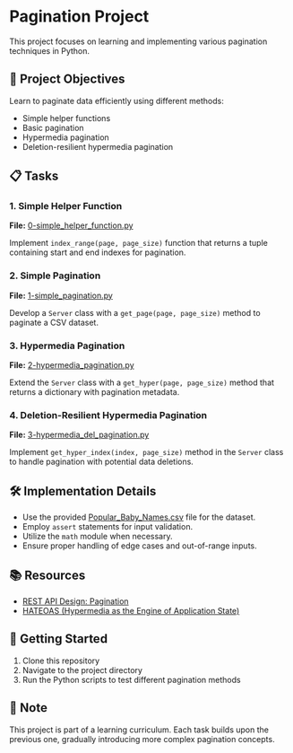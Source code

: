 # Pagination Project

This project focuses on learning and implementing various pagination techniques in Python.

## 🎯 Project Objectives

Learn to paginate data efficiently using different methods:
- Simple helper functions
- Basic pagination
- Hypermedia pagination
- Deletion-resilient hypermedia pagination

## 📋 Tasks

### 1. Simple Helper Function
**File:** [0-simple_helper_function.py](0-simple_helper_function.py)

Implement `index_range(page, page_size)` function that returns a tuple containing start and end indexes for pagination.

### 2. Simple Pagination
**File:** [1-simple_pagination.py](1-simple_pagination.py)

Develop a `Server` class with a `get_page(page, page_size)` method to paginate a CSV dataset.

### 3. Hypermedia Pagination
**File:** [2-hypermedia_pagination.py](2-hypermedia_pagination.py)

Extend the `Server` class with a `get_hyper(page, page_size)` method that returns a dictionary with pagination metadata.

### 4. Deletion-Resilient Hypermedia Pagination
**File:** [3-hypermedia_del_pagination.py](3-hypermedia_del_pagination.py)

Implement `get_hyper_index(index, page_size)` method in the `Server` class to handle pagination with potential data deletions.

## 🛠️ Implementation Details

- Use the provided [Popular_Baby_Names.csv](Popular_Baby_Names.csv) file for the dataset.
- Employ `assert` statements for input validation.
- Utilize the `math` module when necessary.
- Ensure proper handling of edge cases and out-of-range inputs.

## 📚 Resources

- [REST API Design: Pagination](https://intranet.alxswe.com/rltoken/7Kdzi9CH1LdSfNQ4RaJUQw)
- [HATEOAS (Hypermedia as the Engine of Application State)](https://intranet.alxswe.com/rltoken/tfzcEbTSdMYSYxsspJH_oA)

## 🚀 Getting Started

1. Clone this repository
2. Navigate to the project directory
3. Run the Python scripts to test different pagination methods

## 📝 Note

This project is part of a learning curriculum. Each task builds upon the previous one, gradually introducing more complex pagination concepts.